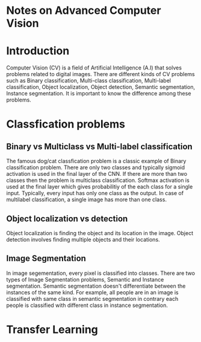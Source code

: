 # Notes on Advanced Computer Vision

# Introduction

Computer Vision (CV) is a field of Artificial Intelligence (A.I) that solves problems related to digital images. There are different kinds of CV problems such as Binary classification, Multi-class classification, Multi-label classification, Object localization, Object detection, Semantic segmentation, Instance segmentation. It is important to know the difference among these problems.

# Classfication problems

## Binary vs Multiclass vs Multi-label classification

The famous dog/cat classfication problem is a classic example of Binary classification problem. There are only two classes and typically sigmoid activation is used in the final layer of the CNN. If there are more than two classes then the problem is multiclass classification. Softmax activation is used at the final layer which gives probabilitiy of the each class for a single input. Typically, every input has only one class as the output. In case of multilabel classification, a single image has more than one class. 

## Object localization vs detection

Object localization is finding the object and its location in the image. Object detection involves finding multiple objects and their locations.

## Image Segmentation
In image segementation, every pixel is classified into classes. There are two types of Image Segmentation problems, Semantic and Instance segmentation. Semantic segmentation doesn't differentiate between the instances of the same kind. For example, all people are in an image is classified with same class in semantic segmentation in contrary each people is classified with different class in instance segmentation.


# Transfer Learning

